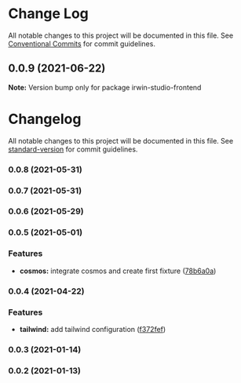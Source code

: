 # Change Log

All notable changes to this project will be documented in this file.
See [Conventional Commits](https://conventionalcommits.org) for commit guidelines.

## 0.0.9 (2021-06-22)

**Note:** Version bump only for package irwin-studio-frontend





# Changelog

All notable changes to this project will be documented in this file. See [standard-version](https://github.com/conventional-changelog/standard-version) for commit guidelines.

### 0.0.8 (2021-05-31)

### 0.0.7 (2021-05-31)

### 0.0.6 (2021-05-29)

### 0.0.5 (2021-05-01)


### Features

* **cosmos:** integrate cosmos and create first fixture ([78b6a0a](https://github.com/lauchlan105/irwin-studio/commit/78b6a0a481c5b507c267db6e0411cbf567a5da65))

### 0.0.4 (2021-04-22)


### Features

* **tailwind:** add tailwind configuration ([f372fef](https://github.com/lauchlan105/irwin-studio/commit/f372fef77f3c0d5fee0bf02e90a4d1e155f5ec03))

### 0.0.3 (2021-01-14)

### 0.0.2 (2021-01-13)
